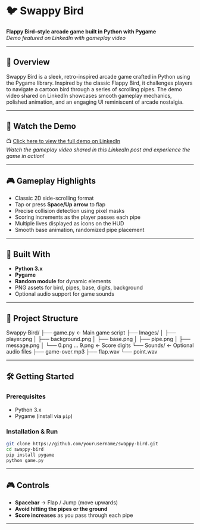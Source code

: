 # 🐦 Swappy Bird

**Flappy Bird–style arcade game built in Python with Pygame**  
*Demo featured on LinkedIn with gameplay video*  

---

## 🚀 Overview

Swappy Bird is a sleek, retro-inspired arcade game crafted in Python using the Pygame library. Inspired by the classic Flappy Bird, it challenges players to navigate a cartoon bird through a series of scrolling pipes. The demo video shared on LinkedIn showcases smooth gameplay mechanics, polished animation, and an engaging UI reminiscent of arcade nostalgia.

---

## 🎥 Watch the Demo

📺 [Click here to view the full demo on LinkedIn](https://www.linkedin.com/feed/update/urn:li:activity:7307848875141222401/)  
*Watch the gameplay video shared in this LinkedIn post and experience the game in action!*

---

## 🎮 Gameplay Highlights

- Classic 2D side-scrolling format  
- Tap or press **Space/Up arrow** to flap  
- Precise collision detection using pixel masks  
- Scoring increments as the player passes each pipe  
- Multiple lives displayed as icons on the HUD  
- Smooth base animation, randomized pipe placement  

---

## 🧩 Built With

- **Python 3.x**  
- **Pygame**  
- **Random module** for dynamic elements  
- PNG assets for bird, pipes, base, digits, background  
- Optional audio support for game sounds  

---

## 📁 Project Structure
Swappy‑Bird/
├── game.py ← Main game script
├── Images/
│ ├── player.png
│ ├── background.png
│ ├── base.png
│ ├── pipe.png
│ ├── message.png
│ └── 0.png … 9.png ← Score digits
└── Sounds/ ← Optional audio files
├── game-over.mp3
├── flap.wav
└── point.wav


---

## 🛠️ Getting Started

### Prerequisites

- Python 3.x  
- Pygame (install via `pip`)

### Installation & Run

```bash
git clone https://github.com/yourusername/swappy-bird.git
cd swappy-bird
pip install pygame
python game.py
```
---

## 🎮 Controls

- **Spacebar** → Flap / Jump (move upwards)
- **Avoid hitting the pipes or the ground**
- **Score increases** as you pass through each pipe

---

